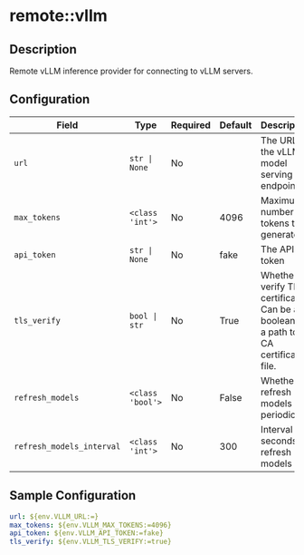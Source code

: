 # remote::vllm

## Description

Remote vLLM inference provider for connecting to vLLM servers.

## Configuration

| Field | Type | Required | Default | Description |
|-------|------|----------|---------|-------------|
| `url` | `str \| None` | No |  | The URL for the vLLM model serving endpoint |
| `max_tokens` | `<class 'int'>` | No | 4096 | Maximum number of tokens to generate. |
| `api_token` | `str \| None` | No | fake | The API token |
| `tls_verify` | `bool \| str` | No | True | Whether to verify TLS certificates. Can be a boolean or a path to a CA certificate file. |
| `refresh_models` | `<class 'bool'>` | No | False | Whether to refresh models periodically |
| `refresh_models_interval` | `<class 'int'>` | No | 300 | Interval in seconds to refresh models |

## Sample Configuration

```yaml
url: ${env.VLLM_URL:=}
max_tokens: ${env.VLLM_MAX_TOKENS:=4096}
api_token: ${env.VLLM_API_TOKEN:=fake}
tls_verify: ${env.VLLM_TLS_VERIFY:=true}

```

